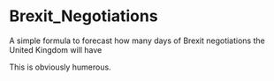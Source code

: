 # Brexit_Negotiations
A simple formula to forecast how many days of Brexit negotiations the United Kingdom will have

This is obviously humerous.
